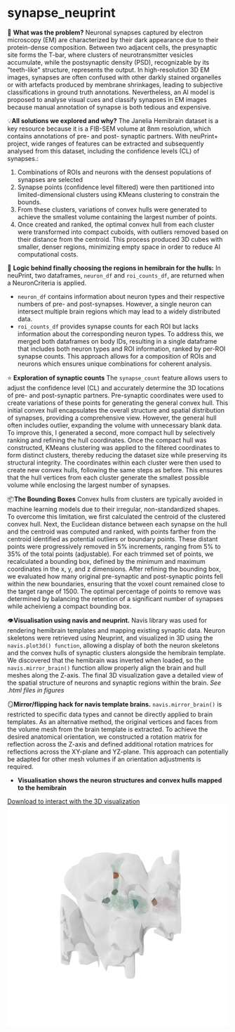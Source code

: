 # synapse_neuprint

🚩 **What was the problem?**
Neuronal synapses captured by electron microscopy (EM) are characterized by their dark appearance due to their protein-dense composition. Between two adjacent cells, the presynaptic site forms the T-bar, where clusters of neurotransmitter vesicles accumulate, while the postsynaptic density (PSD), recognizable by its "teeth-like" structure, represents the output. In high-resolution 3D EM images, synapses are often confused with other darkly stained organelles or with artefacts produced by membrane shrinkages, leading to subjective classifications in ground truth annotations. Nevertheless, an AI model is proposed to analyse visual cues and classify synapses in EM images because manual annotation of synapse is both tedious and expensive.

💡**All solutions we explored and why?**
The Janelia Hemibrain dataset is a key resource because it is a FIB-SEM volume at 8nm resolution, which contains annotations of pre- and post- synaptic partners. With neuPrint+ project, wide ranges of features can be extracted and subsequently analysed from this dataset, including the confidence levels (CL) of synapses.:
1. Combinations of ROIs and neurons with the densest populations of synapses are selected
2. Synapse points (confidence level filtered) were then partitioned into limited-dimensional clusters using KMeans clustering to constrain the bounds. 
3. From these clusters, variations of convex hulls were generated to achieve the smallest volume containing the largest number of points. 
4. Once created and ranked, the optimal convex hull from each cluster were transformed into compact cuboids, with outliers removed based on their distance from the centroid. 
This process produced 3D cubes with smaller, denser regions, minimizing empty space in order to reduce AI computational costs.

🧠 **Logic behind finally choosing the regions in hemibrain for the hulls:**
In neuPrint, two dataframes, `neuron_df` and `roi_counts_df`, are returned when a NeuronCriteria is applied. 
* `neuron_df` contains information about neuron types and their respective numbers of pre- and post-synapses. However, a single neuron can intersect multiple brain regions which may lead to a widely distributed data. 
* `roi_counts_df` provides synapse counts for each ROI but lacks information about the corresponding neuron types.
To address this, we merged both dataframes on body IDs, resulting in a single dataframe that includes both neuron types and ROI information, ranked by per-ROI synapse counts. This approach allows for a composition of ROIs and neurons which ensures unique combinations for coherent analysis.

⭐ **Exploration of synaptic counts**
The `synapse_count` feature allows users to adjust the confidence level (CL) and accurately determine the 3D locations of pre- and post-synaptic partners. Pre-synaptic coordinates were used to create variations of these points for generating the general convex hull. This initial convex hull encapsulates the overall structure and spatial distribution of synapses, providing a comprehensive view. However, the general hull often includes outlier, expanding the volume with unnecessary blank data. To improve this, I generated a second, more compact hull by selectively ranking and refining the hull coordinates. Once the compact hull was constructed, KMeans clustering was applied to the filtered coordinates to form distinct clusters, thereby reducing the dataset size while preserving its structural integrity. The coordinates within each cluster were then used to create new convex hulls, following the same steps as before. This ensures that the hull vertices from each cluster generate the smallest possible volume while enclosing the largest number of synapses.

📦**The Bounding Boxes** Convex hulls from clusters are typically avoided in machine learning models due to their irregular, non-standardized shapes. To overcome this limitation, we first calculated the centroid of the clustered convex hull. Next, the Euclidean distance between each synapse on the hull and the centroid was computed and ranked, with points farther from the centroid identified as potential outliers or boundary points. These distant points were progressively removed in 5% increments, ranging from 5% to 35% of the total points (adjustable). For each trimmed set of points, we recalculated a bounding box, defined by the minimum and maximum coordinates in the x, y, and z dimensions. After refining the bounding box, we evaluated how many original pre-synaptic and post-synaptic points fell within the new boundaries, ensuring that the voxel count remained close to the target range of 1500. The optimal percentage of points to remove was determined by balancing the retention of a significant number of synapses while acheivieng a compact bounding box. 

👁️**Visualisation using navis and neuprint.** Navis library was used for rendering hemibrain templates and mapping existing synaptic data. Neuron skeletons were retrieved using Neuprint, and visualized in 3D using the `navis.plot3d() function`, allowing a display of both the neuron skeletons and the convex hulls of synaptic clusters alongside the hemibrain template. We discovered that the hemibrain was inverted when loaded, so the `navis.mirror_brain()` function allow properly align the brain and hull meshes along the Z-axis. The final 3D visualization gave a detailed view of the spatial structure of neurons and synaptic regions within the brain. _See .html files in figures_

🪞**Mirror/flipping hack for navis template brains.** `navis.mirror_brain()` is restricted to specific data types and cannot be directly applied to brain templates. As an alternative method,  the original vertices and faces from the volume mesh from the brain template is extracted. To achieve the desired anatomical orientation, we constructed a rotation matrix for reflection across the Z-axis and defined additional rotation matrices for reflections across the XY-plane and YZ-plane. This approach can potentially be adapted for other mesh volumes if an orientation adjustments is required.

- **Visualisation shows the neuron structures and convex hulls mapped to the hemibrain**

[Download to interact with the 3D visualization](https://github.com/shiyanlee/synapse_neuprint/blob/main/figures/htmls/interactive_brain%26hull_3d.html)
![Brain Hull Visualization](./figures/svgs/brainhull_mesh.png)


